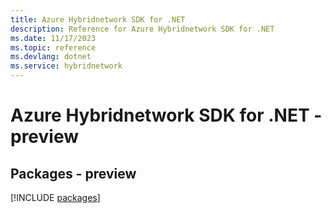 ```yaml
---
title: Azure Hybridnetwork SDK for .NET
description: Reference for Azure Hybridnetwork SDK for .NET
ms.date: 11/17/2023
ms.topic: reference
ms.devlang: dotnet
ms.service: hybridnetwork
---
```

# Azure Hybridnetwork SDK for .NET - preview
## Packages - preview
[!INCLUDE [packages](hybridnetwork-index.md)]